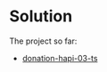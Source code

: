 # Solution

The project so far:

- [donation-hapi-03-ts](https://github.com/wit-hdip-comp-sci-2024/full-stack-1/tree/main/prj/donation/hapi/donation-hapi-03-ts)



